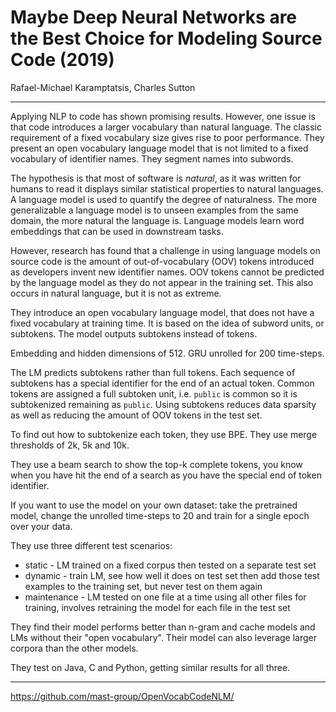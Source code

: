 # Maybe Deep Neural Networks are the Best Choice for Modeling Source Code (2019)

Rafael-Michael Karamptatsis, Charles Sutton

---

Applying NLP to code has shown promising results. However, one issue is that code introduces a larger vocabulary than natural language. The classic requirement of a fixed vocabulary size gives rise to poor performance. They present an open vocabulary language model that is not limited to a fixed vocabulary of identifier names. They segment names into subwords.

The hypothesis is that most of software is *natural*, as it was written for humans to read it displays similar statistical properties to natural languages. A language model is used to quantify the degree of naturalness. The more generalizable a language model is to unseen examples from the same domain, the more natural the language is. Language models learn word embeddings that can be used in downstream tasks.

However, research has found that a challenge in using language models on source code is the amount of out-of-vocabulary (OOV) tokens introduced as developers invent new identifier names. OOV tokens cannot be predicted by the language model as they do not appear in the training set. This also occurs in natural language, but it is not as extreme.

They introduce an open vocabulary language model, that does not have a fixed vocabulary at training time. It is based on the idea of subword units, or subtokens. The model outputs subtokens instead of tokens.

Embedding and hidden dimensions of 512. GRU unrolled for 200 time-steps.

The LM predicts subtokens rather than full tokens. Each sequence of subtokens has a special identifier for the end of an actual token. Common tokens are assigned a full subtoken unit, i.e. `public` is common so it is subtokenized remaining as `public`. Using subtokens reduces data sparsity as well as reducing the amount of OOV tokens in the test set.

To find out how to subtokenize each token, they use BPE. They use merge thresholds of 2k, 5k and 10k.

They use a beam search to show the top-k complete tokens, you know when you have hit the end of a search as you have the special end of token identifier.

If you want to use the model on your own dataset: take the pretrained model, change the unrolled time-steps to 20 and train for a single epoch over your data.

They use three different test scenarios:

- static - LM trained on a fixed corpus then tested on a separate test set
- dynamic - train LM, see how well it does on test set then add those test examples to the training set, but never test on them again
- maintenance - LM tested on one file at a time using all other files for training, involves retraining the model for each file in the test set

They find their model performs better than n-gram and cache models and LMs without their "open vocabulary". Their model can also leverage larger corpora than the other models.

They test on Java, C and Python, getting similar results for all three.

---

https://github.com/mast-group/OpenVocabCodeNLM/